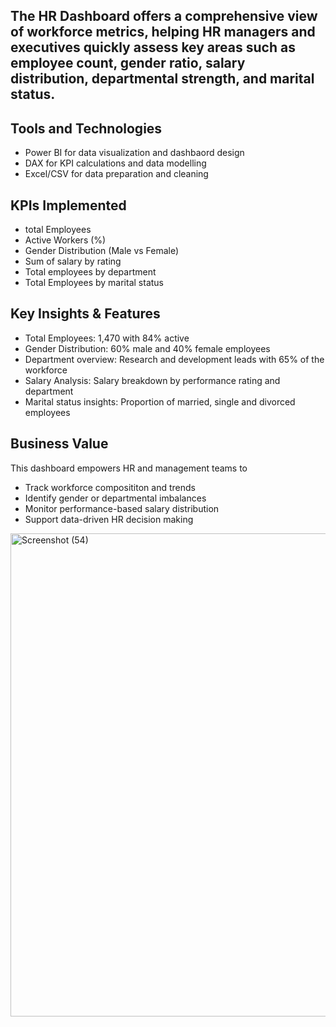 ## The HR Dashboard offers a comprehensive view of workforce metrics, helping HR managers and executives quickly assess key areas such as employee count, gender ratio, salary distribution, departmental strength, and marital status.

## Tools and Technologies
- Power BI for data visualization and dashbaord design
- DAX for KPI calculations and data modelling
- Excel/CSV for data preparation and cleaning

## KPIs Implemented 
- total Employees 
- Active Workers (%)
- Gender Distribution (Male vs Female)
- Sum of salary by rating
- Total employees by department
- Total Employees by marital status

## Key Insights & Features
- Total Employees: 1,470 with 84% active
- Gender Distribution: 60% male and 40% female employees 
- Department overview: Research and development leads with 65% of the workforce 
- Salary Analysis: Salary breakdown by performance rating and department
- Marital status insights: Proportion of married, single and divorced employees

## Business Value
This dashboard empowers HR and management teams to
- Track workforce composititon and trends 
- Identify gender or departmental imbalances
- Monitor performance-based salary distribution 
- Support data-driven HR decision making

<img width="1383" height="773" alt="Screenshot (54)" src="https://github.com/user-attachments/assets/9b029983-b052-4359-9a59-ca98ddeda33c" />
